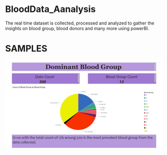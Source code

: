 # BloodData_Aanalysis
The real time dataset is collected, processed and analyzed to gather the insights on blood group, blood donors and many more using powerBI.


# SAMPLES
<img src="./images/BloodAnalysis (1)_page-0001.jpg" alt="sample1">
